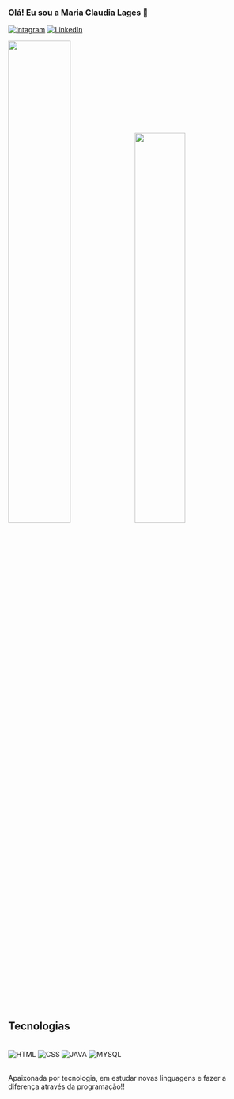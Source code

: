### Olá! Eu sou a Maria Claudia Lages 👋

[![Intagram](https://img.shields.io/badge/Instagram-E4405F?style=for-the-badge&logo=instagram&logoColor=white)](https://www.instagram.com/marialagess/)
[![LinkedIn](https://img.shields.io/badge/LinkedIn-0077B5?style=for-the-badge&logo=linkedin&logoColor=white)]([https://www.instagram.com/marialagess/](https://www.linkedin.com/in/maria-claudia-lages-154865180/)https://www.linkedin.com/in/maria-claudia-lages-154865180/)


<img width="50%" src="https://github-readme-stats.vercel.app/api?username=marialages&show_icons=true&theme=radical"> <img width="45%" src="https://github-readme-stats.vercel.app/api/top-langs/?username=marialages&hide_progress=true">

## Tecnologias 
<div style = "display: Inline_Block"><br/>
<img align="center" alt="HTML" src="https://img.shields.io/badge/HTML-239120?style=for-the-badge&logo=html5&logoColor=white">
<img align="center" alt="CSS" src="https://img.shields.io/badge/CSS-239120?&style=for-the-badge&logo=css3&logoColor=white">
<img align="center" alt="JAVA" src="https://img.shields.io/badge/Java-ED8B00?style=for-the-badge&logo=openjdk&logoColor=white">
<img align="center" alt="MYSQL" src="https://img.shields.io/badge/MySQL-00000F?style=for-the-badge&logo=mysql&logoColor=white">
</div></br>

Apaixonada por tecnologia, em estudar novas linguagens e  fazer a diferença através da programação!!




